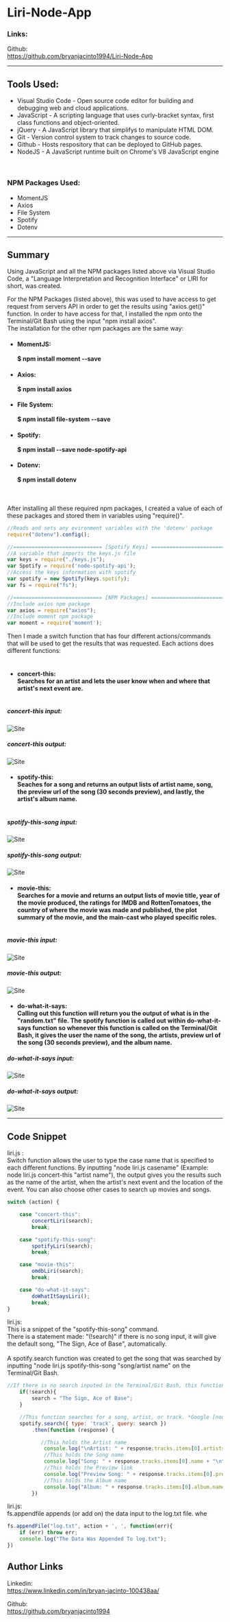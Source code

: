 # Liri-Node-App

### Links: 

Github: <br>
https://github.com/bryanjacinto1994/Liri-Node-App

<hr>

## Tools Used:

* Visual Studio Code - Open source code editor for building and debugging web and cloud applications.
* JavaScript - A scripting language that uses curly-bracket syntax, first class functions and object-oriented.
* jQuery - A JavaScript library that simplifys to manipulate HTML DOM.
* Git - Version control system to track changes to source code.
* Github - Hosts respository that can be deployed to GitHub pages.
* NodeJS - A JavaScript runtime built on Chrome's V8 JavaScript engine
<br>

### NPM Packages Used:
* MomentJS
* Axios
* File System
* Spotify 
* Dotenv


<hr>

## Summary

Using JavaScript and all the NPM packages listed above via Visual Studio Code, a "Language Interpretation and Recognition Interface" or LIRI for short, was created. 

For the NPM Packages (listed above), this was used to have access to get request from servers API in order to get the results using "axios.get()" function. In order to have access for that, I installed the npm onto the Terminal/Git Bash using the input "npm install axios". <br>
The installation for the other npm packages are the same way:<br>
* #### MomentJS: <br><br>$ npm install moment --save
* #### Axios:<br><br> $ npm install axios
* #### File System: <br><br>$ npm install file-system --save
* #### Spotify:<br><br> $ npm install --save node-spotify-api
* #### Dotenv:<br><br> $ npm install dotenv

<br>

After installing all these required npm packages, I created a value of each of these packages and stored them in variables using "require()".
```javascript
//Reads and sets any evironment variables with the 'dotenv' package
require("dotenv").config();

//============================= [Spotify Keys] =============================//
//A variable that imports the keys.js file
var keys = require("./keys.js");
var Spotify = require('node-spotify-api');
//Access the keys information with spotify
var spotify = new Spotify(keys.spotify);
var fs = require("fs");

//============================= [NPM Packages] =============================//
//Include axios npm package
var axios = require("axios");
//Include moment npm package
var moment = require('moment');
```
Then I made a switch function that has four different actions/commands that will be used to get the results that was requested. Each actions does different functions:<br><br>
* #### concert-this: <br>Searches for an artist and lets the user know when and where that artist's next event are.<br><br>
##### concert-this input:
![Site](./Screenshots/concert-this.png)<br>
##### concert-this output:
![Site](./Screenshots/concert-this-result.png)<br>
* #### spotify-this:<br> Seaches for a song and returns an output lists of artist name, song, the preview url of the song (30 seconds preview), and lastly, the artist's album name.<br><br>
##### spotify-this-song input:
![Site](./Screenshots/spotify-this-song.png)<br>
##### spotify-this-song output:
![Site](./Screenshots/spotify-this-song-results.png)<br>
* #### movie-this: <br>Searches for a movie and returns an output lists of movie title, year of the movie produced, the ratings for IMDB and RottenTomatoes, the country of where the movie was made and published, the plot summary of the movie, and the main-cast who played specific roles.<br><br>
##### movie-this input:
![Site](./Screenshots/movie-this.png)<br>
##### movie-this output:
![Site](./Screenshots/movie-this-result.png)<br>
* #### do-what-it-says:<br> Calling out this function will return you the output of what is in the "random.txt" file. The spotify function is called out within do-what-it-says function so whenever this function is called on the Terminal/Git Bash, it gives the user the name of the song, the artists, preview url of the song (30 seconds preview), and the album name.
##### do-what-it-says input:
![Site](./Screenshots/do-what-it-says.png)<br>
##### do-what-it-says output:
![Site](./Screenshots/do-what-it-says-result.png)<br>
<hr>

## Code Snippet

liri.js : <br> Switch function allows the user to type the case name that is specified to each different functions. By inputting "node liri.js casename" (Example: node liri.js concert-this "artist name"), the output gives you the results such as the name of the artist, when the artist's next event and the location of the event. You can also choose other cases to search up movies and songs. 
```javascript
switch (action) {

    case "concert-this":
        concertLiri(search);
        break;

    case "spotify-this-song":
        spotifyLiri(search);
        break;

    case "movie-this":
        omdbLiri(search);
        break;

    case "do-what-it-says":
        doWhatItSaysLiri();
        break;
}
```
liri.js:<br>
This is a snippet of the "spotify-this-song" command. 
<br>There is a statement made: "(!search)" if there is no song input, it will give the default song, "The Sign, Ace of Base", automatically. <br><br>
A spotify.search function was created to get the song that was searched by inputting "node liri.js spotify-this-song "song/artist name" on the Terminal/Git Bash.
```javascript
//If there is no search inputed in the Terminal/Git Bash, this function will automatically search up the default song.
    if(!search){
        search = "The Sign, Ace of Base";        
    }

    //This function searches for a song, artist, or track. *Google [node-spotify-api] for examples*
    spotify.search({ type: 'track', query: search })
        .then(function (response) {

           //This holds the Artist name
            console.log("\nArtist: " + response.tracks.items[0].artists[0].name + "\n");
            //This holds the Song name
            console.log("Song: " + response.tracks.items[0].name + "\n");
            //This holds the Preview link
            console.log("Preview Song: " + response.tracks.items[0].preview_url + "\n");
            //This holds the Album name
            console.log("Album: " + response.tracks.items[0].album.name + "\n");
        })
```


liri.js:<br>
fs.appendfile appends (or add on) the data input to the log.txt file. whe

```javascript
fs.appendFile("log.txt", action + ', ', function(err){
    if (err) throw err;
    console.log("The Data Was Appended To log.txt");
})
```


## Author Links
Linkedin:<br>
https://www.linkedin.com/in/bryan-jacinto-100438aa/

Github:<br>
https://github.com/bryanjacinto1994
